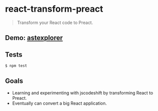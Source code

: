 # react-transform-preact

> Transform your React code to Preact.

## Demo: [astexplorer](http://astexplorer.net/#/Pcp2Q5NFLq/10)

## Tests

```bash
$ npm test
```

## Goals

- Learning and experimenting with jscodeshift by transforming React to Preact.
- Eventually can convert a big React application.

